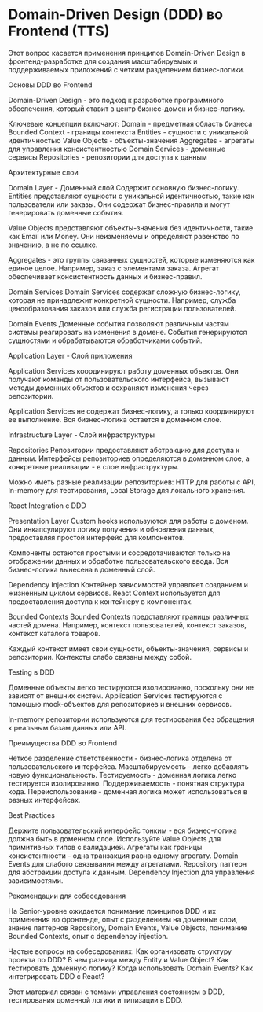 # Domain-Driven Design (DDD) во Frontend (TTS)

Этот вопрос касается применения принципов Domain-Driven Design в фронтенд-разработке для создания масштабируемых и поддерживаемых приложений с четким разделением бизнес-логики.

Основы DDD во Frontend

Domain-Driven Design - это подход к разработке программного обеспечения, который ставит в центр бизнес-домен и бизнес-логику.

Ключевые концепции включают:
Domain - предметная область бизнеса
Bounded Context - границы контекста
Entities - сущности с уникальной идентичностью
Value Objects - объекты-значения
Aggregates - агрегаты для управления консистентностью
Domain Services - доменные сервисы
Repositories - репозитории для доступа к данным

Архитектурные слои

Domain Layer - Доменный слой
Содержит основную бизнес-логику. Entities представляют сущности с уникальной идентичностью, такие как пользователи или заказы. Они содержат бизнес-правила и могут генерировать доменные события.

Value Objects представляют объекты-значения без идентичности, такие как Email или Money. Они неизменяемы и определяют равенство по значению, а не по ссылке.

Aggregates - это группы связанных сущностей, которые изменяются как единое целое. Например, заказ с элементами заказа. Агрегат обеспечивает консистентность данных и бизнес-правил.

Domain Services
Domain Services содержат сложную бизнес-логику, которая не принадлежит конкретной сущности. Например, служба ценообразования заказов или служба регистрации пользователей.

Domain Events
Доменные события позволяют различным частям системы реагировать на изменения в домене. События генерируются сущностями и обрабатываются обработчиками событий.

Application Layer - Слой приложения

Application Services координируют работу доменных объектов. Они получают команды от пользовательского интерфейса, вызывают методы доменных объектов и сохраняют изменения через репозитории.

Application Services не содержат бизнес-логику, а только координируют ее выполнение. Вся бизнес-логика остается в доменном слое.

Infrastructure Layer - Слой инфраструктуры

Repositories
Репозитории предоставляют абстракцию для доступа к данным. Интерфейсы репозиториев определяются в доменном слое, а конкретные реализации - в слое инфраструктуры.

Можно иметь разные реализации репозиториев: HTTP для работы с API, In-memory для тестирования, Local Storage для локального хранения.

React Integration с DDD

Presentation Layer
Custom hooks используются для работы с доменом. Они инкапсулируют логику получения и обновления данных, предоставляя простой интерфейс для компонентов.

Компоненты остаются простыми и сосредотачиваются только на отображении данных и обработке пользовательского ввода. Вся бизнес-логика вынесена в доменный слой.

Dependency Injection
Контейнер зависимостей управляет созданием и жизненным циклом сервисов. React Context используется для предоставления доступа к контейнеру в компонентах.

Bounded Contexts
Bounded Contexts представляют границы различных частей домена. Например, контекст пользователей, контекст заказов, контекст каталога товаров.

Каждый контекст имеет свои сущности, объекты-значения, сервисы и репозитории. Контексты слабо связаны между собой.

Testing в DDD

Доменные объекты легко тестируются изолированно, поскольку они не зависят от внешних систем. Application Services тестируются с помощью mock-объектов для репозиториев и внешних сервисов.

In-memory репозитории используются для тестирования без обращения к реальным базам данных или API.

Преимущества DDD во Frontend

Четкое разделение ответственности - бизнес-логика отделена от пользовательского интерфейса.
Масштабируемость - легко добавлять новую функциональность.
Тестируемость - доменная логика легко тестируется изолированно.
Поддерживаемость - понятная структура кода.
Переиспользование - доменная логика может использоваться в разных интерфейсах.

Best Practices

Держите пользовательский интерфейс тонким - вся бизнес-логика должна быть в доменном слое.
Используйте Value Objects для примитивных типов с валидацией.
Агрегаты как границы консистентности - одна транзакция равна одному агрегату.
Domain Events для слабого связывания между агрегатами.
Repository паттерн для абстракции доступа к данным.
Dependency Injection для управления зависимостями.

Рекомендации для собеседования

На Senior-уровне ожидается понимание принципов DDD и их применения во фронтенде, опыт с разделением на доменные слои, знание паттернов Repository, Domain Events, Value Objects, понимание Bounded Contexts, опыт с dependency injection.

Частые вопросы на собеседованиях:
Как организовать структуру проекта по DDD?
В чем разница между Entity и Value Object?
Как тестировать доменную логику?
Когда использовать Domain Events?
Как интегрировать DDD с React?

Этот материал связан с темами управления состоянием в DDD, тестирования доменной логики и типизации в DDD.
